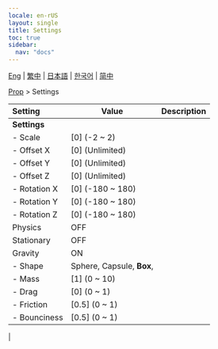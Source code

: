 ```yaml
---
locale: en-rUS
layout: single
title: Settings
toc: true
sidebar:
  nav: "docs"
---
```

[Eng](/dancexr/menu/2025.4/prop/settings) | [繁中](/tw/dancexr/menu/2025.4/prop/settings) | [日本語](/jp/dancexr/menu/2025.4/prop/settings) | [한국어](/kr/dancexr/menu/2025.4/prop/settings) | [简中](/zh/dancexr/menu/2025.4/prop/settings)

[Prop](../menu#Prop) > Settings



| Setting | Value | Description |
| :--- | --- | :--- |
|**Settings** | | 
|- Scale | [0] (-2 ~ 2) | 
|- Offset X | [0] (Unlimited) | 
|- Offset Y | [0] (Unlimited) | 
|- Offset Z | [0] (Unlimited) | 
|- Rotation X | [0] (-180 ~ 180) | 
|- Rotation Y | [0] (-180 ~ 180) | 
|- Rotation Z | [0] (-180 ~ 180) | 
| Physics | OFF | 
| Stationary | OFF | 
| Gravity | ON | 
|- Shape | Sphere, Capsule, **Box**,  | 
|- Mass | [1] (0 ~ 10) | 
|- Drag | [0] (0 ~ 1) | 
|- Friction | [0.5] (0 ~ 1) | 
|- Bounciness | [0.5] (0 ~ 1) | 
|
